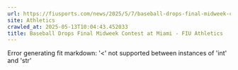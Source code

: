 ```yaml
---
url: https://fiusports.com/news/2025/5/7/baseball-drops-final-midweek-contest-at-miami.aspx?print=true
site: Athletics
crawled_at: 2025-05-13T10:04:43.452033
title: Baseball Drops Final Midweek Contest at Miami - FIU Athletics
---
```


Error generating fit markdown: '<' not supported between instances of 'int' and 'str'